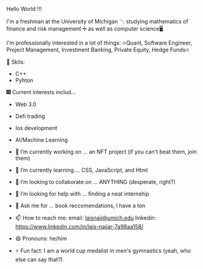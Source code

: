 Hello World !!! 

I'm a freshman at the University of Michigan 〽️ studying mathematics of finance and risk management ➗ as well as computer science🖥️

I'm professionally interested in a lot of things:
🔥Quant, Software Engineer, Project Management, Investment Banking, Private Equity, Hedge Funds🔥

🥅 Skils:
- C++
- Pyhton

🎆 Current interests includ...
- Web 3.0 
- Defi trading
- Ios development
- AI/Machine Learning

- 🔭 I’m currently working on ... an NFT project (if you can't beat them, join them)
- 🌱 I’m currently learning ... CSS, JavaScript, and Html
- 👯 I’m looking to collaborate on ... ANYTHING (desperate, right?)
- 🤔 I’m looking for help with ... finding a neat internship
- 💬 Ask me for ... book reccomendations, I have a ton
- 📫 How to reach me: 
email: laisnajj@umich.edu
linkedin: https://www.linkedin.com/in/lais-najjar-7a98aa158/ 
- 😄 Pronouns: he/him
- ⚡ Fun fact: I am a world cup medalist in men's gymnastics (yeah, who else can say that?)

